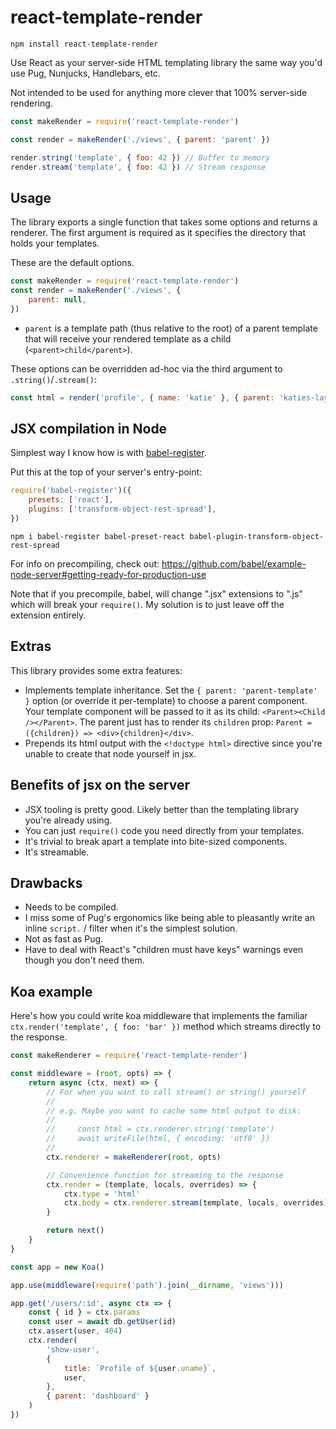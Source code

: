 # react-template-render

    npm install react-template-render

Use React as your server-side HTML templating library the same way you'd use Pug, Nunjucks, Handlebars, etc.

Not intended to be used for anything more clever that 100% server-side rendering.

```javascript
const makeRender = require('react-template-render')

const render = makeRender('./views', { parent: 'parent' })

render.string('template', { foo: 42 }) // Buffer to memory
render.stream('template', { foo: 42 }) // Stream response
```

## Usage

The library exports a single function that takes some options and returns a renderer. The first argument is required as
it specifies the directory that holds your templates.

These are the default options.

```javascript
const makeRender = require('react-template-render')
const render = makeRender('./views', {
    parent: null,
})
```

* `parent` is a template path (thus relative to the root) of a parent template that will receive your rendered template
  as a child (`<parent>child</parent>`).

These options can be overridden ad-hoc via the third argument to `.string()`/`.stream()`:

```javascript
const html = render('profile', { name: 'katie' }, { parent: 'katies-layout' })
```

## JSX compilation in Node

Simplest way I know how is with [babel-register](https://babeljs.io/docs/usage/babel-register/).

Put this at the top of your server's entry-point:

```javascript
require('babel-register')({
    presets: ['react'],
    plugins: ['transform-object-rest-spread'],
})
```

    npm i babel-register babel-preset-react babel-plugin-transform-object-rest-spread

For info on precompiling, check out: https://github.com/babel/example-node-server#getting-ready-for-production-use

Note that if you precompile, babel, will change ".jsx" extensions to ".js" which will break your `require()`. My
solution is to just leave off the extension entirely.

## Extras

This library provides some extra features:

* Implements template inheritance. Set the `{ parent: 'parent-template' }` option (or override it per-template) to
  choose a parent component. Your template component will be passed to it as its child: `<Parent><Child /></Parent>`.
  The parent just has to render its `children` prop: `Parent = ({children}) => <div>{children}</div>`.
* Prepends its html output with the `<!doctype html>` directive since you're unable to create that node yourself in jsx.

## Benefits of jsx on the server

* JSX tooling is pretty good. Likely better than the templating library you're already using.
* You can just `require()` code you need directly from your templates.
* It's trivial to break apart a template into bite-sized components.
* It's streamable.

## Drawbacks

* Needs to be compiled.
* I miss some of Pug's ergonomics like being able to pleasantly write an inline `script.` / filter when it's the
  simplest solution.
* Not as fast as Pug.
* Have to deal with React's "children must have keys" warnings even though you don't need them.

## Koa example

Here's how you could write koa middleware that implements the familiar `ctx.render('template', { foo: 'bar' })` method
which streams directly to the response.

```javascript
const makeRenderer = require('react-template-render')

const middleware = (root, opts) => {
    return async (ctx, next) => {
        // For when you want to call stream() or string() yourself
        //
        // e.g. Maybe you want to cache some html output to disk:
        //
        //     const html = ctx.renderer.string('template')
        //     await writeFile(html, { encoding: 'utf8' })
        //
        ctx.renderer = makeRenderer(root, opts)

        // Convenience function for streaming to the response
        ctx.render = (template, locals, overrides) => {
            ctx.type = 'html'
            ctx.body = ctx.renderer.stream(template, locals, overrides)
        }

        return next()
    }
}

const app = new Koa()

app.use(middleware(require('path').join(__dirname, 'views')))

app.get('/users/:id', async ctx => {
    const { id } = ctx.params
    const user = await db.getUser(id)
    ctx.assert(user, 404)
    ctx.render(
        'show-user',
        {
            title: `Profile of ${user.uname}`,
            user,
        },
        { parent: 'dashboard' }
    )
})
```
